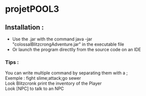 # projetPOOL3
## Installation :
- Use the .jar with the command java -jar "colossalBlitzcrongAdventure.jar" in the executable file
- Or launch the program directlly from the source code on an IDE
### Tips :  
You can write multiple command by separating them with a ;  
Exemple : fight slime;attack;go sewer  
Look Blitzcronk print the inventory of the Player  
Look [NPC] to talk to an NPC  
